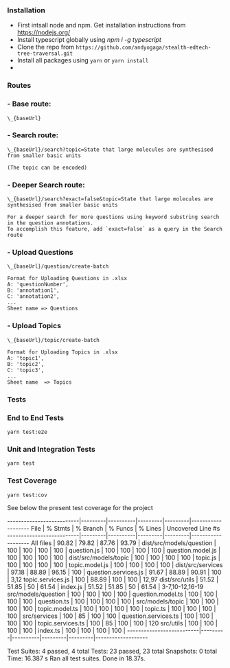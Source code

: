 ### Installation

- First intsall node and npm. Get installation instructions from https://nodejs.org/
- Install typescript globally using _npm i -g typescript_
- Clone the repo from `https://github.com/andyogaga/stealth-edtech-tree-traversal.git`
- Install all packages using `yarn` or `yarn install`
-

### Routes

### - Base route: 
`\_{baseUrl}`

### - Search route:
```
\_{baseUrl}/search?topic=State that large molecules are synthesised from smaller basic units

(The topic can be encoded)
```

### - Deeper Search route: 
```
\_{baseUrl}/search?exact=false&topic=State that large molecules are synthesised from smaller basic units

For a deeper search for more questions using keyword substring search in the question annotations.
To accomplish this feature, add `exact=false` as a query in the Search route
```

### - Upload Questions 

```
\_{baseUrl}/question/create-batch

Format for Uploading Questions in .xlsx
A: 'questionNumber',
B: 'annotation1',
C: 'annotation2',
...
Sheet name => Questions
```

### - Upload Topics 

```
\_{baseUrl}/topic/create-batch

Format for Uploading Topics in .xlsx
A: 'topic1',
B: 'topic2',
C: 'topic3',
...
Sheet name  => Topics
```

### Tests

### End to End Tests

`yarn test:e2e`

### Unit and Integration Tests

`yarn test`

### Test Coverage

`yarn test:cov`

See below the present test coverage for the project

--------------------------|---------|----------|---------|---------|-------------------
File                      | % Stmts | % Branch | % Funcs | % Lines | Uncovered Line #s
--------------------------|---------|----------|---------|---------|-------------------
All files                 |   90.82 |    79.82 |   87.76 |   93.79 | 
 dist/src/models/question |     100 |      100 |     100 |     100 | 
  question.js             |     100 |      100 |     100 |     100 | 
  question.model.js       |     100 |      100 |     100 |     100 | 
 dist/src/models/topic    |     100 |      100 |     100 |     100 | 
  topic.js                |     100 |      100 |     100 |     100 | 
  topic.model.js          |     100 |      100 |     100 |     100 | 
 dist/src/services        |   97.18 |    88.89 |   96.15 |     100 | 
  question.services.js    |   91.67 |    88.89 |   90.91 |     100 | 3,12
  topic.services.js       |     100 |    88.89 |     100 |     100 | 12,97
 dist/src/utils           |   51.52 |    51.85 |      50 |   61.54 | 
  index.js                |   51.52 |    51.85 |      50 |   61.54 | 3-7,10-12,16-19  
 src/models/question      |     100 |      100 |     100 |     100 | 
  question.model.ts       |     100 |      100 |     100 |     100 | 
  question.ts             |     100 |      100 |     100 |     100 | 
 src/models/topic         |     100 |      100 |     100 |     100 | 
  topic.model.ts          |     100 |      100 |     100 |     100 | 
  topic.ts                |     100 |      100 |     100 |     100 | 
 src/services             |     100 |       85 |     100 |     100 | 
  question.services.ts    |     100 |      100 |     100 |     100 | 
  topic.services.ts       |     100 |       85 |     100 |     100 | 120
 src/utils                |     100 |      100 |     100 |     100 | 
  index.ts                |     100 |      100 |     100 |     100 | 
--------------------------|---------|----------|---------|---------|-------------------

Test Suites: 4 passed, 4 total
Tests:       23 passed, 23 total
Snapshots:   0 total
Time:        16.387 s
Ran all test suites.
Done in 18.37s.

```
